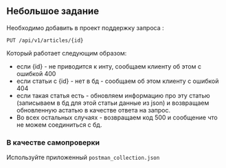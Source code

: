 ## Небольшое задание

Необходимо добавить в проект поддержку запроса :
```
PUT /api/v1/articles/{id}
```
Который работает следующим образом:
* если {id} - не приводится к инту, сообщаем клиенту об этом с ошибкой 400
* если статьи с {id} - нет в бд - сообщаем об этом клиенту с ошибкой 404
* если такая статья есть - обновляем информацию про эту статью (записываем в бд для этой статьи данные из json)
и возвращаем обновленную астатью в качестве ответа на запрос.
* Во всех остальных случаях - возвращаем код 500 и сообщение что не можем соединиться с бд.


### В качестве самопроверки
Используйте приложенный ```postman_collection.json```

